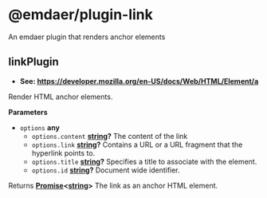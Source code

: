 <!--
  This file was generated by emdaer

  Its template can be found at .emdaer/README.emdaer.md
-->

<h1 id="-emdaer-plugin-link">@emdaer/plugin-link</h1>
<p>An emdaer plugin that renders anchor elements</p>

<h2 id="linkplugin">linkPlugin</h2>
<ul>
<li><strong>See: <a href="https://developer.mozilla.org/en-US/docs/Web/HTML/Element/a">https://developer.mozilla.org/en-US/docs/Web/HTML/Element/a</a></strong></li>
</ul>
<p>Render HTML anchor elements.</p>
<p><strong>Parameters</strong></p>
<ul>
<li><code>options</code> <strong>any</strong> <ul>
<li><code>options.content</code> <strong><a href="https://developer.mozilla.org/en-US/docs/Web/JavaScript/Reference/Global_Objects/String">string</a>?</strong> The content of the link</li>
<li><code>options.link</code> <strong><a href="https://developer.mozilla.org/en-US/docs/Web/JavaScript/Reference/Global_Objects/String">string</a>?</strong> Contains a URL or a URL fragment that the hyperlink points to.</li>
<li><code>options.title</code> <strong><a href="https://developer.mozilla.org/en-US/docs/Web/JavaScript/Reference/Global_Objects/String">string</a>?</strong> Specifies a title to associate with the element.</li>
<li><code>options.id</code> <strong><a href="https://developer.mozilla.org/en-US/docs/Web/JavaScript/Reference/Global_Objects/String">string</a>?</strong> Document wide identifier.</li>
</ul>
</li>
</ul>
<p>Returns <strong><a href="https://developer.mozilla.org/en-US/docs/Web/JavaScript/Reference/Global_Objects/Promise">Promise</a>&lt;<a href="https://developer.mozilla.org/en-US/docs/Web/JavaScript/Reference/Global_Objects/String">string</a>&gt;</strong> The link as an anchor HTML element.</p>
